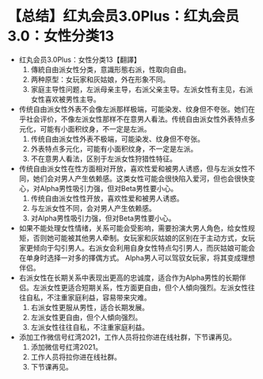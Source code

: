 # 【总结】红丸会员3.0Plus：红丸会员3.0：女性分类13

-   红丸会员3.0Plus：女性分类13【翻譯】
    1.  傳統自由派女性分类，意識形態右派，性取向自由。
    2.  两种原型：女玩家和灰姑娘，外在形象不同。
    3.  家庭主导性问题，左派母亲主导，右派父亲主导。左派女性有主见，右派女性喜欢被男性主导。
-   传统自由派女性外表不会像左派那样极端，可能染发、纹身但不夸张。她们在乎社会评价，不像左派女性那样不在意男人看法。传统自由派女性外表特点多元化，可能有小面积纹身，不一定是左派。
    1.  传统自由派女性外表不极端，可能染发、纹身但不夸张。
    2.  外表特点多元化，可能有小面积纹身，不一定是左派。
    3.  不在意男人看法，区别于左派女性狩猎性特征。
-   传统自由派女性在性方面相对开放，喜欢性爱和被男人诱惑，但与左派女性不同，她们会对男人产生依赖感。这类女性可能会很快陷入爱河，但也会很快变心，对Alpha男性吸引力强，但对Beta男性要小心。
    1.  传统自由派女性性开放，喜欢性爱和被男人诱惑。
    2.  与左派女性不同，会对男人产生依赖感。
    3.  对Alpha男性吸引力强，但对Beta男性要小心。
-   如果不能处理女性情绪，关系可能会受影响，需要扮演大男人角色，给女性规矩，否则她可能被其他男人牵制。女玩家和灰姑娘的区别在于主动方式，女玩家更倾向于勾引男人。右派女会利用自身女性特点勾引男人，而灰姑娘可能会在单身时选择一对多的擇偶方式。 Alpha男人可以驾驭女玩家，将其变成理想伴侣。
-   右派女性在长期关系中表现出更高的忠诚度，适合作为Alpha男性的长期伴侣。左派女性更适合短期关系，性方面更自由，但个人傾向强烈。左派女性往往自私，不注重家庭利益，容易带来灾难。
    1.  右派女性更服从男性，适合长期发展。
    2.  左派女性更自由，但个人傾向强烈。
    3.  左派女性往往自私，不注重家庭利益。
-   添加工作微信号红湾2021，工作人员将拉你进在线社群，下节课再见。
    1.  添加微信号红湾2021。
    2.  工作人员将拉你进在线社群。
    3.  下节课再见。